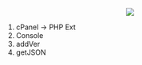<p align="center"><img src="https://cloudypro.com/wp-content/uploads/2015/05/cpanel-logo-300x108.png"></img></p>


1. cPanel -> PHP Ext
2. Console
3. addVer
4. getJSON
